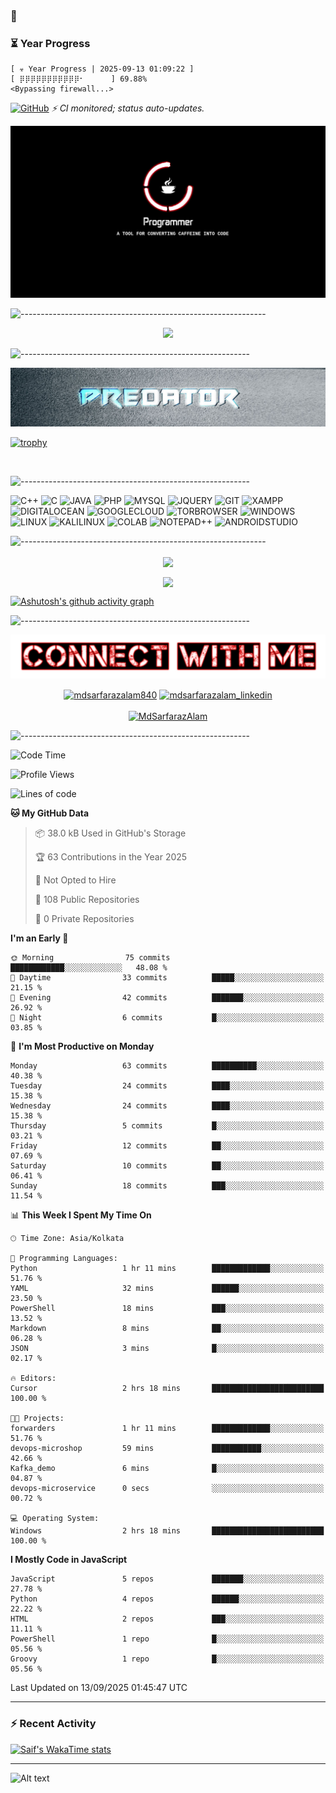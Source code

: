 ### 👋


### ⏳ Year Progress

<!-- YEAR_PROGRESS_START -->
```
[ ☣️ Year Progress | 2025-09-13 01:09:22 ]
[ ⡿⡿⡿⡿⡿⡿⡿⡿⡿⡿⡿⠂⠀⠀⠀⠀ ] 69.88%
<Bypassing firewall...>
```

[![GitHub](https://img.shields.io/badge/GitHub-151515?style=for-the-badge&logo=github&logoColor=white)](https://github.com/mdsarfarazalam840)
*⚡ CI monitored; status auto-updates.*

<!-- YEAR_PROGRESS_END -->




![background.png](./images/github-front.jpg)


![-------------------------------------------------------------](https://raw.githubusercontent.com/andreasbm/readme/master/assets/lines/rainbow.png)


<p align="center">
  <img src="https://readme-typing-svg.herokuapp.com?color=%2336BCF7&lines=Hey+Its+me+👋;Md+Sarfaraz+Alam;An+Open+Source+Enthusiast+🔥;A+good+learner+👼;Loves+to+Build+Projects+🛠;and+Travel+✈️;">
</p>

![---------------------------------------------------------](https://raw.githubusercontent.com/andreasbm/readme/master/assets/lines/aqua.png)

![background.png](./images/predator-back.jpg)

[![trophy](https://github-profile-trophy.vercel.app/?username=mdsarfarazalam840&theme=onedark&column=-1&no-bg=true&no-frame=true)](https://github.com/ryo-ma/github-profile-trophy)

<br>

![---------------------------------------------------------](https://raw.githubusercontent.com/andreasbm/readme/master/assets/lines/aqua.png)

<!-- Technical Skills -->

![C++](https://img.shields.io/badge/C%2B%2B-00599C?style=for-the-badge&logo=c%2B%2B&logoColor=white) ![C](https://img.shields.io/badge/C-00599C?style=for-the-badge&logo=c&logoColor=white) ![JAVA](https://img.shields.io/badge/Java-ED8B00?style=for-the-badge&logo=java&logoColor=white) ![PHP](https://img.shields.io/badge/PHP-777BB4?style=for-the-badge&logo=php&logoColor=white) ![MYSQL](https://img.shields.io/badge/MySQL-00000F?style=for-the-badge&logo=mysql&logoColor=white) ![JQUERY](https://img.shields.io/badge/jQuery-0769AD?style=for-the-badge&logo=jquery&logoColor=white) ![GIT](https://img.shields.io/badge/Git-F05032?style=for-the-badge&logo=git&logoColor=white) ![XAMPP](https://img.shields.io/badge/Xampp-F37623?style=for-the-badge&logo=xampp&logoColor=white) ![DIGITALOCEAN](https://img.shields.io/badge/Digital_Ocean-0080FF?style=for-the-badge&logo=DigitalOcean&logoColor=white) ![GOOGLECLOUD](https://img.shields.io/badge/Google_chrome-4285F4?style=for-the-badge&logo=Google-chrome&logoColor=white) ![TORBROWSER](https://img.shields.io/badge/Tor_Browser-7D4698?style=for-the-badge&logo=Tor-Browser&logoColor=white) ![WINDOWS](https://img.shields.io/badge/Windows-0078D6?style=for-the-badge&logo=windows&logoColor=white) ![LINUX](https://img.shields.io/badge/Linux-FCC624?style=for-the-badge&logo=linux&logoColor=black) ![KALILINUX](https://img.shields.io/badge/Kali_Linux-557C94?style=for-the-badge&logo=kali-linux&logoColor=white) ![COLAB](https://img.shields.io/badge/Colab-F9AB00?style=for-the-badge&logo=googlecolab&color=525252) ![NOTEPAD++](https://img.shields.io/badge/Notepad++-90E59A.svg?style=for-the-badge&logo=notepad%2B%2B&logoColor=black) ![ANDROIDSTUDIO](https://img.shields.io/badge/Android_Studio-3DDC84?style=for-the-badge&logo=android-studio&logoColor=white) 

![-------------------------------------------------------------](https://raw.githubusercontent.com/andreasbm/readme/master/assets/lines/rainbow.png)


<p align="center"><img align="center" src="https://github-readme-stats.vercel.app/api?username=mdsarfarazalam840&show_icons=true&count_private=true&theme=radical" />


<p align="center"><img align="center" src="http://github-readme-streak-stats.herokuapp.com?user=mdsarfarazalam840&theme=radical&date_format=M%20j%5B%2C%20Y%5D" />


<!--[![Ashutosh's github activity graph](https://activity-graph.herokuapp.com/graph?username=mdsarfarazalam840&theme=react-dark)](https://github.com/ashutosh00710/github-readme-activity-graph)-->
[![Ashutosh's github activity graph](https://github-readme-activity-graph.vercel.app/graph?username=mdsarfarazalam840&theme=react-dark)](https://github.com/ashutosh00710/github-readme-activity-graph)

![---------------------------------------------------------](https://raw.githubusercontent.com/andreasbm/readme/master/assets/lines/aqua.png)
  

  ![connect-with-me.png](./images/with-me.png)

 <p align="center">
   <a href="https://discordapp.com/users/MdSarfaraz#0520" target="blank"><img align="center" src="https://img.shields.io/badge/Discord-7289DA?style=for-the-badge&logo=discord&logoColor=white" alt="mdsarfarazalam840"></a> <a href="https://www.linkedin.com/in/md-alam-bb809240/" target="blank"><img align="center" src="https://img.shields.io/badge/LinkedIn-0077B5?style=for-the-badge&logo=linkedin&logoColor=white" alt="mdsarfarazalam_linkedin"></a>  
   
<br>
<br>
<a href="https://twitter.com/MdSarfaraz840" target="blank"><img src="https://img.shields.io/twitter/follow/MdSarfaraz840?logo=twitter&style=for-the-badge" alt="MdSarfarazAlam" /></a>
</p>  
  
![---------------------------------------------------------](https://raw.githubusercontent.com/andreasbm/readme/master/assets/lines/aqua.png)
  
<!--
**mdsarfarazalam840/mdsarfarazalam840** is a ✨ _special_ ✨ repository because its `README.md` (this file) appears on your GitHub profile.

Here are some ideas to get you started:

- 🔭 I’m currently working on ...
- 🌱 I’m currently learning ...
- 👯 I’m looking to collaborate on ...
- 🤔 I’m looking for help with ...
- 💬 Ask me about ...
- 📫 How to reach me: ...
- 😄 Pronouns: ...
- ⚡ Fun fact: ...
-->






<!--START_SECTION:waka-->
![Code Time](http://img.shields.io/badge/Code%20Time-4%20hrs%2051%20mins-blue)

![Profile Views](http://img.shields.io/badge/Profile%20Views-195-blue)

![Lines of code](https://img.shields.io/badge/From%20Hello%20World%20I%27ve%20Written-2.7%20million%20lines%20of%20code-blue)

**🐱 My GitHub Data** 

> 📦 38.0 kB Used in GitHub's Storage 
 > 
> 🏆 63 Contributions in the Year 2025
 > 
> 🚫 Not Opted to Hire
 > 
> 📜 108 Public Repositories 
 > 
> 🔑 0 Private Repositories 
 > 
**I'm an Early 🐤** 

```text
🌞 Morning                75 commits          ████████████░░░░░░░░░░░░░   48.08 % 
🌆 Daytime                33 commits          █████░░░░░░░░░░░░░░░░░░░░   21.15 % 
🌃 Evening                42 commits          ███████░░░░░░░░░░░░░░░░░░   26.92 % 
🌙 Night                  6 commits           █░░░░░░░░░░░░░░░░░░░░░░░░   03.85 % 
```
📅 **I'm Most Productive on Monday** 

```text
Monday                   63 commits          ██████████░░░░░░░░░░░░░░░   40.38 % 
Tuesday                  24 commits          ████░░░░░░░░░░░░░░░░░░░░░   15.38 % 
Wednesday                24 commits          ████░░░░░░░░░░░░░░░░░░░░░   15.38 % 
Thursday                 5 commits           █░░░░░░░░░░░░░░░░░░░░░░░░   03.21 % 
Friday                   12 commits          ██░░░░░░░░░░░░░░░░░░░░░░░   07.69 % 
Saturday                 10 commits          ██░░░░░░░░░░░░░░░░░░░░░░░   06.41 % 
Sunday                   18 commits          ███░░░░░░░░░░░░░░░░░░░░░░   11.54 % 
```


📊 **This Week I Spent My Time On** 

```text
🕑︎ Time Zone: Asia/Kolkata

💬 Programming Languages: 
Python                   1 hr 11 mins        █████████████░░░░░░░░░░░░   51.76 % 
YAML                     32 mins             ██████░░░░░░░░░░░░░░░░░░░   23.50 % 
PowerShell               18 mins             ███░░░░░░░░░░░░░░░░░░░░░░   13.52 % 
Markdown                 8 mins              ██░░░░░░░░░░░░░░░░░░░░░░░   06.28 % 
JSON                     3 mins              █░░░░░░░░░░░░░░░░░░░░░░░░   02.17 % 

🔥 Editors: 
Cursor                   2 hrs 18 mins       █████████████████████████   100.00 % 

🐱‍💻 Projects: 
forwarders               1 hr 11 mins        █████████████░░░░░░░░░░░░   51.76 % 
devops-microshop         59 mins             ███████████░░░░░░░░░░░░░░   42.66 % 
Kafka_demo               6 mins              █░░░░░░░░░░░░░░░░░░░░░░░░   04.87 % 
devops-microservice      0 secs              ░░░░░░░░░░░░░░░░░░░░░░░░░   00.72 % 

💻 Operating System: 
Windows                  2 hrs 18 mins       █████████████████████████   100.00 % 
```

**I Mostly Code in JavaScript** 

```text
JavaScript               5 repos             ███████░░░░░░░░░░░░░░░░░░   27.78 % 
Python                   4 repos             ██████░░░░░░░░░░░░░░░░░░░   22.22 % 
HTML                     2 repos             ███░░░░░░░░░░░░░░░░░░░░░░   11.11 % 
PowerShell               1 repo              █░░░░░░░░░░░░░░░░░░░░░░░░   05.56 % 
Groovy                   1 repo              █░░░░░░░░░░░░░░░░░░░░░░░░   05.56 % 
```




 Last Updated on 13/09/2025 01:45:47 UTC
<!--END_SECTION:waka-->

---
### :zap: Recent Activity
[![Saif's WakaTime stats](https://github-readme-stats-dun-ten-43.vercel.app/api/wakatime?username=@mdsarfarazalam840&layout=compact)](https://github.com/anuraghazra/github-readme-stats)

<!--START_SECTION:activity-->

<!--END_SECTION:activity-->
---

![Alt text](https://spotify-recently-played-readme.vercel.app/api?user=oj1xerhb9fby7dckdhp0yw3no&unique={true|1|on|yes})
